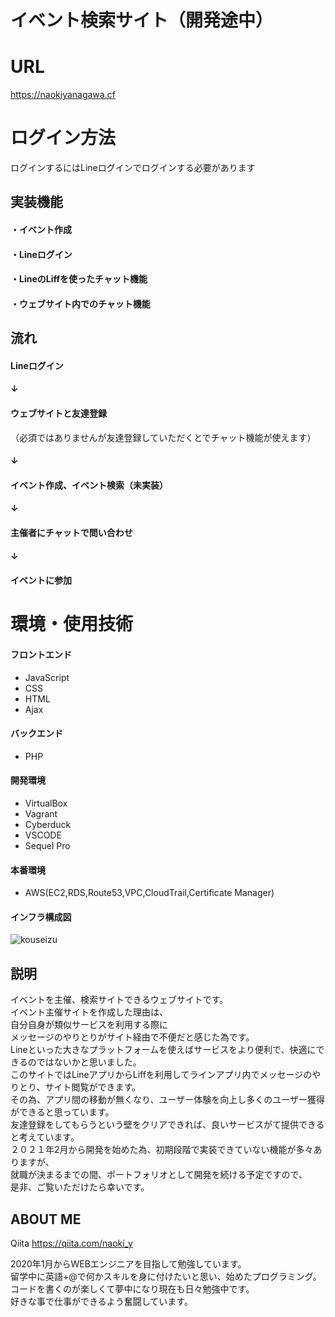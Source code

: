 # イベント検索サイト（開発途中）

# URL
https://naokiyanagawa.cf

# ログイン方法
ログインするにはLineログインでログインする必要があります

## 実装機能
#### ・イベント作成
#### ・Lineログイン
#### ・LineのLiffを使ったチャット機能
#### ・ウェブサイト内でのチャット機能

## 流れ
#### Lineログイン
#### ↓
#### ウェブサイトと友達登録
（必須ではありませんが友達登録していただくとでチャット機能が使えます）
#### ↓
#### イベント作成、イベント検索（未実装）
#### ↓
#### 主催者にチャットで問い合わせ
#### ↓
#### イベントに参加


# 環境・使用技術
#### フロントエンド
   - JavaScript
   - CSS
   - HTML
   - Ajax
#### バックエンド
   - PHP
#### 開発環境
   - VirtualBox
   - Vagrant
   - Cyberduck
   - VSCODE
   - Sequel Pro
#### 本番環境
   - AWS(EC2,RDS,Route53,VPC,CloudTrail,Certificate Manager)
   
#### インフラ構成図
![kouseizu](https://user-images.githubusercontent.com/73929004/106561666-73497780-656c-11eb-9654-ac9478f39dda.jpg)

## 説明
イベントを主催、検索サイトできるウェブサイトです。<br> 
イベント主催サイトを作成した理由は、<br> 
自分自身が類似サービスを利用する際に<br> 
メッセージのやりとりがサイト経由で不便だと感じた為です。<br> 
Lineといった大きなプラットフォームを使えばサービスをより便利で、快適にできるのではないかと思いました。<br> 
このサイトではLineアプリからLiffを利用してラインアプリ内でメッセージのやりとり、サイト閲覧ができます。<br> 
その為、アプリ間の移動が無くなり、ユーザー体験を向上し多くのユーザー獲得ができると思っています。<br> 
友達登録をしてもらうという壁をクリアできれば、良いサービスがて提供できると考えています。<br> 
２０２１年2月から開発を始めた為、初期段階で実装できていない機能が多々ありますが、<br> 
就職が決まるまでの間、ポートフォリオとして開発を続ける予定ですので、<br> 
是非、ご覧いただけたら幸いです。<br> 

## ABOUT ME
Qiita
https://qiita.com/naoki_y

2020年1月からWEBエンジニアを目指して勉強しています。<br> 
留学中に英語+@で何かスキルを身に付けたいと思い、始めたプログラミング。<br> 
コードを書くのが楽しくて夢中になり現在も日々勉強中です。<br> 
好きな事で仕事ができるよう奮闘しています。<br> 
